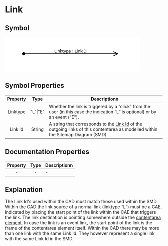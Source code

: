 # Link

## Symbol
![image](cad-link.png)

## Symbol Properties

| Property | Type | Descriptionn|
|:----------:|:------:|-------------|
| Linktype | "L"\|"E" | Whether the link is triggered by a “click” from the user (in this case the indication “L” is optional) or by an event (“E”). |
| Link Id | String | A string that corresponds to the [Link Id](../../smd/smd-link/README.md) of the outgoing links of this contentarea as modelled within the Sitemap Diagram (SMD).

## Documentation Properties
| Property | Type | Descriptionn|
|:----------:|:------:|-------------|
| - | - | - |

## Explanation
The Link Id's used within the CAD must match those used within the SMD. Within the CAD the link source of a normal link (linktype “L”) must be a CAE, indicated by placing the start point of the link within the CAE that triggers the link. The link destination is pointing somewhere outside the [contentarea element](../cad-contentarea/README.md).
In case the link is an event link, the start point of the link is the frame of the contentarea element itself.
Within the CAD there may be more than one link with the same Link Id. They however represent a single link with the same Link Id in the SMD.
